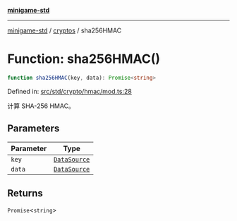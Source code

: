 [**minigame-std**](../../../README.md)

***

[minigame-std](../../../README.md) / [cryptos](../README.md) / sha256HMAC

# Function: sha256HMAC()

```ts
function sha256HMAC(key, data): Promise<string>
```

Defined in: [src/std/crypto/hmac/mod.ts:28](https://github.com/JiangJie/minigame-std/blob/c702c23d8258d9dd96d873df515d0027c84fb302/src/std/crypto/hmac/mod.ts#L28)

计算 SHA-256 HMAC。

## Parameters

| Parameter | Type |
| ------ | ------ |
| `key` | [`DataSource`](../../../type-aliases/DataSource.md) |
| `data` | [`DataSource`](../../../type-aliases/DataSource.md) |

## Returns

`Promise`\<`string`\>
